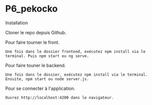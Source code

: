 # P6_pekocko

Installation

  Cloner le repo depuis Github.

  Pour faire tourner le front.
    
    Une fois dans le dossier frontend, exécutez npm install via le terminal. Puis npm start ou ng serve.
    
    
  Pour faire touner le backend.
  
    Une fois dans le dossier, exécutez npm install via le terminal. Ensuite, npm start ou node server.js.
    
    
  Pour se connecter à l'application.
  
    Ouvrez http://localhost:4200 dans le navigateur.
